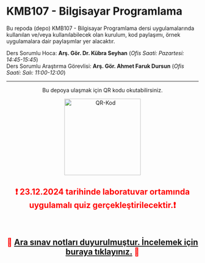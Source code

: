 # KMB107 - Bilgisayar Programlama
Bu repoda (depo) KMB107 - Bilgisayar Programlama dersi uygulamalarında kullanılan ve/veya kullanılabilecek olan kurulum, kod paylaşımı, örnek uygulamalara dair paylaşımlar yer alacaktır.

Ders Sorumlu Hoca: **Arş. Gör. Dr. Kübra Seyhan** (_Ofis Saati: Pazartesi: 14:45-15:45_)    
Ders Sorumlu Araştırma Görevlisi: **Arş. Gör. Ahmet Faruk Dursun** (_Ofis Saati: Salı: 11:00-12:00_)

---
<p align="center">
Bu depoya ulaşmak için QR kodu okutabilirsiniz.
</p>
<p align="center">
<img src="https://afdursun.com.tr/kmb107/qr.png" alt="QR-Kod" height="200">
</p>

<h2 style="color:red;" align="center">❗ 23.12.2024 tarihinde laboratuvar ortamında uygulamalı quiz gerçekleştirilecektir.❗</h2>
<br>
<h2 style="color:red;" align="center">🚨 <a href="https://github.com/afDursun/KMB107/tree/main/05_Aras%C4%B1nav_Notlar%C4%B1">Ara sınav notları duyurulmuştur. İncelemek için buraya tıklayınız.</a> 🚨 </h2>

